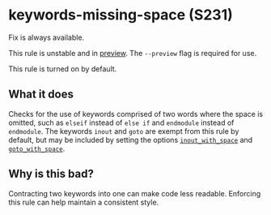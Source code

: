 # keywords-missing-space (S231)
Fix is always available.

This rule is unstable and in [preview](../preview.md). The `--preview` flag is required for use.

This rule is turned on by default.

## What it does
Checks for the use of keywords comprised of two words where the space is
omitted, such as `elseif` instead of `else if` and `endmodule` instead of
`endmodule`. The keywords `inout` and `goto` are exempt from this rule by
default, but may be included by setting the options
[`inout_with_space`](settings.md#inout-with-space) and
[`goto_with_space`](settings.md#goto-with-space).

## Why is this bad?
Contracting two keywords into one can make code less readable. Enforcing
this rule can help maintain a consistent style.
